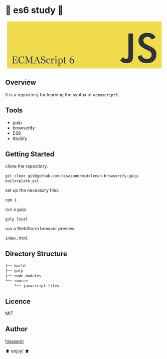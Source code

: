 ﻿:lipstick: es6 study :lipstick:
===============

<p align="center">
  <img src="https://raw.githubusercontent.com/hisasann/es6-study/master/image.png">
</p>

## Overview

It is a repository for learning the syntax of ``ecmascript6``.

## Tools

* gulp
* browserify
* ES6
* 6to5ify

## Getting Started

clone the repository.

    git clone git@github.com:hisasann/middleman-browserify-gulp-boilerplate.git

set up the necessary files.

    npm i

run a gulp

    gulp local

run a WebStorm browser preview

    index.html
    
## Directory Structure

    ├── build
    ├── gulp
    ├── node_modules
    └── source
        └── javascript files

## Licence

MIT

## Author

[hisasann](https://github.com/hisasann)

:arrow_up: enjoy! :arrow_up:
